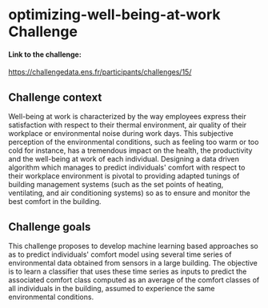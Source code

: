 
# optimizing-well-being-at-work Challenge
#### Link to the challenge:

https://challengedata.ens.fr/participants/challenges/15/
## Challenge context  
Well-being at work is characterized by the way employees express their satisfaction with respect to their thermal environment, 
air quality of their workplace or environmental noise during work days. This subjective perception of the environmental conditions,
such as feeling too warm or too cold for instance, has a tremendous impact on the health, the productivity and the well-being at work
of each individual. Designing a data driven algorithm which manages to predict individuals' comfort with respect to their workplace 
environment is pivotal to providing adapted tunings of building management systems (such as the set points of heating, ventilating, 
and air conditioning systems) so as to ensure and monitor the best comfort in the building.

## Challenge goals

This challenge proposes to develop machine learning based approaches so as to predict individuals' comfort model using several time series of environmental data obtained from sensors in a large building. The objective is to learn a classifier that uses these time series as inputs to predict the associated comfort class computed as an average of the comfort classes of all individuals in the building, assumed to experience the same environmental conditions.
